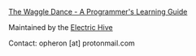 [The Waggle Dance - A Programmer's Learning Guide](https://electric-hive.github.io/waggle-dance-programming-guide/)

Maintained by the [Electric Hive](https://github.com/Electric-Hive/)

Contact: opheron [at] protonmail.com